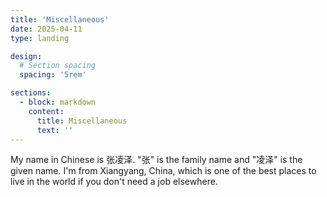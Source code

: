 ```yaml
---
title: 'Miscellaneous'
date: 2025-04-11
type: landing

design:
  # Section spacing
  spacing: '5rem'

sections:
  - block: markdown
    content:
      title: Miscellaneous
      text: ''
---
```

My name in Chinese is 张凌泽. "张" is the family name and "凌泽" is the given name. I'm from Xiangyang, China, which is one of the best places to live in the world if you don't need a job elsewhere.